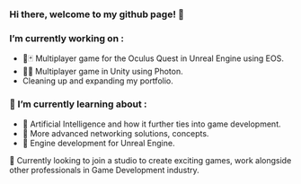 ### Hi there, welcome to my github page! 👋

### I’m currently working on :
- 🔎🃏 Multiplayer game for the Oculus Quest in Unreal Engine using EOS.
- 🔱🚢 Multiplayer game in Unity using Photon.
- Cleaning up and expanding my portfolio.

  
### 🌱 I’m currently learning about : 
- 🤖 Artificial Intelligence and how it further ties into game development.
- 🛜 More advanced networking solutions, concepts.
- 💾 Engine development for Unreal Engine.

🔭 Currently looking to join a studio to create exciting games, work alongside other professionals in Game Development industry.

<!--
**arlwg/arlwg** is a ✨ _special_ ✨ repository because its `README.md` (this file) appears on your GitHub profile.

Here are some ideas to get you started:

-  I’m currently working on ...

-  ...
- 🤔 I’m looking for help with ...
- 💬 Ask me about ...
- 📫 How to reach me: ...
- 😄 Pronouns: ...

-->
